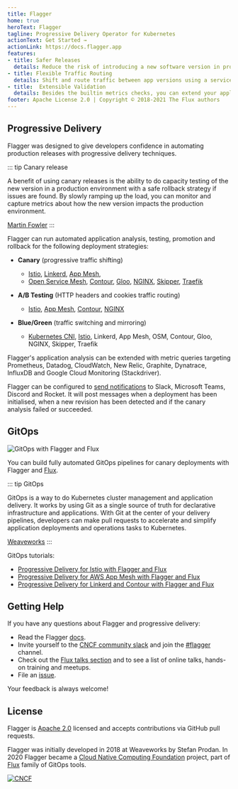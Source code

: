 ```yaml
---
title: Flagger
home: true
heroText: Flagger
tagline: Progressive Delivery Operator for Kubernetes
actionText: Get Started →
actionLink: https://docs.flagger.app
features:
- title: Safer Releases
  details: Reduce the risk of introducing a new software version in production by gradually shifting traffic to the new version while measuring metrics like HTTP/gRPC request success rate and latency.
- title: Flexible Traffic Routing
  details: Shift and route traffic between app versions using a service mesh like Istio, Linkerd, OSM or AWS App Mesh. Or if a service mesh does not meet your needs, use an Ingress controller like Contour, Gloo, NGINX, Skipper or Traefik.
- title:  Extensible Validation
  details: Besides the builtin metrics checks, you can extend your application analysis with custom metrics and webooks for running acceptance tests, load tests, or any other custom validation. 
footer: Apache License 2.0 | Copyright © 2018-2021 The Flux authors
---
```


## Progressive Delivery

Flagger was designed to give developers confidence in automating production releases with progressive delivery techniques. 

::: tip Canary release

A benefit of using canary releases is the ability to do capacity testing of the new version in a production environment
with a safe rollback strategy if issues are found. By slowly ramping up the load, you can monitor and capture metrics
about how the new version impacts the production environment.

[Martin Fowler](https://martinfowler.com/bliki/CanaryRelease.html)
:::

Flagger can run automated application analysis, testing, promotion and rollback for the following deployment strategies:
* **Canary** (progressive traffic shifting)
    * [Istio](https://docs.flagger.app/tutorials/istio-progressive-delivery),
      [Linkerd](https://docs.flagger.app/tutorials/linkerd-progressive-delivery),
      [App Mesh](https://docs.flagger.app/tutorials/appmesh-progressive-delivery),
    * [Open Service Mesh](https://docs.flagger.app/tutorials/osm-progressive-delivery),
      [Contour](https://docs.flagger.app/tutorials/contour-progressive-delivery),
      [Gloo](https://docs.flagger.app/tutorials/gloo-progressive-delivery),
      [NGINX](https://docs.flagger.app/tutorials/nginx-progressive-delivery),
      [Skipper](https://docs.flagger.app/tutorials/skipper-progressive-delivery),
      [Traefik](https://docs.flagger.app/tutorials/traefik-progressive-delivery)
      
* **A/B Testing** (HTTP headers and cookies traffic routing)
    * [Istio](https://docs.flagger.app/tutorials/istio-ab-testing),
      [App Mesh](https://docs.flagger.app/tutorials/appmesh-progressive-delivery#a-b-testing),
      [Contour](https://docs.flagger.app/tutorials/contour-progressive-delivery#a-b-testing),
      [NGINX](https://docs.flagger.app/tutorials/nginx-progressive-delivery#a-b-testing)
* **Blue/Green** (traffic switching and mirroring)
    * [Kubernetes CNI](https://docs.flagger.app/tutorials/kubernetes-blue-green),
      [Istio](https://docs.flagger.app/tutorials/istio-progressive-delivery#traffic-mirroring),
      Linkerd, App Mesh, OSM, Contour, Gloo, NGINX, Skipper, Traefik 

Flagger's application analysis can be extended with metric queries targeting Prometheus, Datadog,
CloudWatch, New Relic, Graphite, Dynatrace, InfluxDB and Google Cloud Monitoring (Stackdriver).

Flagger can be configured to [send notifications](https://docs.flagger.app/usage/alerting) to
Slack, Microsoft Teams, Discord and Rocket.
It will post messages when a deployment has been initialised,
when a new revision has been detected and if the canary analysis failed or succeeded.

## GitOps

![GitOps with Flagger and Flux](/flagger-gitops.png)

You can build fully automated GitOps pipelines for canary deployments with Flagger and
[Flux](https://github.com/fluxcd/flux2).

::: tip GitOps

GitOps is a way to do Kubernetes cluster management and application delivery.
It works by using Git as a single source of truth for declarative infrastructure and applications.
With Git at the center of your delivery pipelines, developers can make pull requests
to accelerate and simplify application deployments and operations tasks to Kubernetes.

[Weaveworks](https://www.weave.works/technologies/gitops/)
:::

GitOps tutorials:
* [Progressive Delivery for Istio with Flagger and Flux](https://github.com/stefanprodan/gitops-istio)
* [Progressive Delivery for AWS App Mesh with Flagger and Flux](https://eks.handson.flagger.dev)
* [Progressive Delivery for Linkerd and Contour with Flagger and Flux](https://github.com/stefanprodan/gitops-linkerd)

## Getting Help

If you have any questions about Flagger and progressive delivery:

* Read the Flagger [docs](https://docs.flagger.app).
* Invite yourself to the [CNCF community slack](https://slack.cncf.io/)
  and join the [#flagger](https://cloud-native.slack.com/messages/flagger/) channel.
* Check out the [Flux talks section](https://fluxcd.io/community/#talks) and to see a list of online talks,
  hands-on training and meetups.
* File an [issue](https://github.com/fluxcd/flagger/issues/new).

Your feedback is always welcome!

## License

Flagger is [Apache 2.0](https://raw.githubusercontent.com/fluxcd/flagger/main/LICENSE)
licensed and accepts contributions via GitHub pull requests.

Flagger was initially developed in 2018 at Weaveworks by Stefan Prodan.
In 2020 Flagger became a [Cloud Native Computing Foundation](https://cncf.io/) project,
part of [Flux](https://fluxcd.io) family of GitOps tools.

[![CNCF](/cncf.png)](https://cncf.io/)
